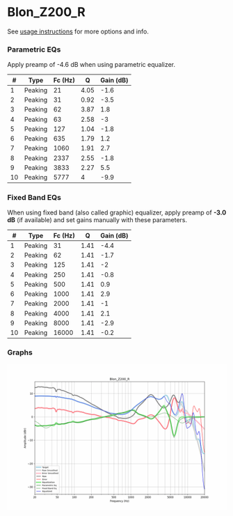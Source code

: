 # Blon_Z200_R
See [usage instructions](https://github.com/jaakkopasanen/AutoEq#usage) for more options and info.

### Parametric EQs
Apply preamp of -4.6 dB when using parametric equalizer.

|   # | Type    |   Fc (Hz) |    Q |   Gain (dB) |
|-----|---------|-----------|------|-------------|
|   1 | Peaking |        21 | 4.05 |        -1.6 |
|   2 | Peaking |        31 | 0.92 |        -3.5 |
|   3 | Peaking |        62 | 3.87 |         1.8 |
|   4 | Peaking |        63 | 2.58 |        -3   |
|   5 | Peaking |       127 | 1.04 |        -1.8 |
|   6 | Peaking |       635 | 1.79 |         1.2 |
|   7 | Peaking |      1060 | 1.91 |         2.7 |
|   8 | Peaking |      2337 | 2.55 |        -1.8 |
|   9 | Peaking |      3833 | 2.27 |         5.5 |
|  10 | Peaking |      5777 | 4    |        -9.9 |

### Fixed Band EQs
When using fixed band (also called graphic) equalizer, apply preamp of **-3.0 dB** (if available) and set gains manually with these parameters.

|   # | Type    |   Fc (Hz) |    Q |   Gain (dB) |
|-----|---------|-----------|------|-------------|
|   1 | Peaking |        31 | 1.41 |        -4.4 |
|   2 | Peaking |        62 | 1.41 |        -1.7 |
|   3 | Peaking |       125 | 1.41 |        -2   |
|   4 | Peaking |       250 | 1.41 |        -0.8 |
|   5 | Peaking |       500 | 1.41 |         0.9 |
|   6 | Peaking |      1000 | 1.41 |         2.9 |
|   7 | Peaking |      2000 | 1.41 |        -1   |
|   8 | Peaking |      4000 | 1.41 |         2.1 |
|   9 | Peaking |      8000 | 1.41 |        -2.9 |
|  10 | Peaking |     16000 | 1.41 |        -0.2 |

### Graphs
![](./Blon_Z200_R.png)
